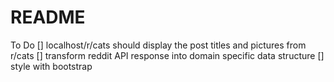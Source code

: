 # README

To Do
[] localhost/r/cats should display the post titles and pictures from r/cats
[] transform reddit API response into domain specific data structure
[] style with bootstrap
